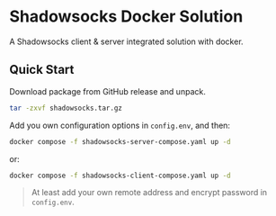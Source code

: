 # Shadowsocks Docker Solution

A Shadowsocks client &amp; server integrated solution with docker.

## Quick Start

Download package from GitHub release and unpack.

```bash
tar -zxvf shadowsocks.tar.gz
```

Add you own configuration options in `config.env`, and then:

```bash
docker compose -f shadowsocks-server-compose.yaml up -d
```

or:

```bash
docker compose -f shadowsocks-client-compose.yaml up -d
```

> At least add your own remote address and encrypt password in `config.env`.
